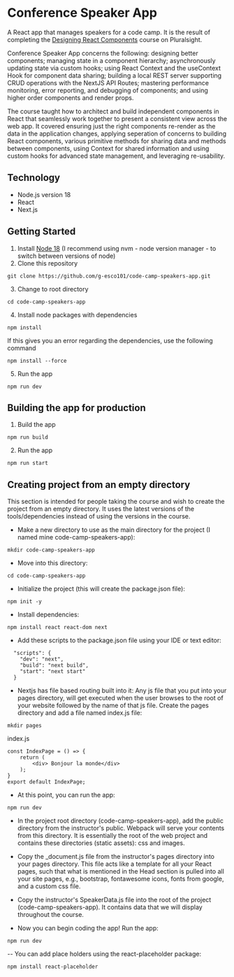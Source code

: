 # Conference Speaker App

A React app that manages speakers for a code camp. It is the result of completing the [Designing React Components](https://app.pluralsight.com/library/courses/react-components-designing) course on Pluralsight.

Conference Speaker App concerns the following: designing better components; managing state in a component hierarchy; 
asynchronously updating state via custom hooks; using React Context and the useContext Hook for component data sharing;
building a local REST server supporting CRUD operations with the NextJS API Routes; 
mastering performance monitoring, error reporting, and debugging of components; and 
using higher order components and render props.

The course taught how to architect and build independent components in React that seamlessly work together to present a consistent view across the web app. It covered ensuring just the right components re-render as the data in the application changes, applying seperation of concerns to building React components, various primitive methods for sharing data and methods between components, using Context for shared information and using custom hooks for advanced state management, and leveraging re-usability.

## Technology
- Node.js version 18
- React 
- Next.js  

## Getting Started
1. Install [Node 18](https://nodejs.org) (I recommend using nvm - node version manager - to switch between versions of node)
2. Clone this repository
```
git clone https://github.com/g-esco101/code-camp-speakers-app.git
```
3. Change to root directory
```
cd code-camp-speakers-app
```
4. Install node packages with dependencies
```
npm install
```
If this gives you an error regarding the dependencies, use the following command
```
npm install --force
```
5. Run the app
```
npm run dev
```

## Building the app for production
1. Build the app
```
npm run build
```
2. Run the app
```
npm run start
```


## Creating project from an empty directory
This section is intended for people taking the course and wish to create the project from an empty directory. It uses the latest versions of the tools/dependencies instead of using the versions in the course.

- Make a new directory to use as the main directory for the project (I named mine code-camp-speakers-app):
```
mkdir code-camp-speakers-app
```

- Move into this directory:
```
cd code-camp-speakers-app
```

- Initialize the project (this will create the package.json file):
```
npm init -y
```

- Install dependencies:
```
npm install react react-dom next
```

- Add these scripts to the package.json file using your IDE or text editor:
```
  "scripts": {
    "dev": "next",
    "build": "next build",
    "start": "next start"
  }
```

- Nextjs has file based routing built into it: Any js file that you put into your pages directory, will get executed when the user browses to the root of your website followed by the name of that js file. Create the pages directory and add a file named index.js file:
```
mkdir pages
```
index.js
```
const IndexPage = () => {
    return (
        <div> Bonjour la monde</div>
    );
}
export default IndexPage;
```

- At this point, you can run the app:
```
npm run dev
```

- In the project root directory (code-camp-speakers-app), add the public directory from the instructor's public. Webpack will serve your contents from this directory. It is essentially the root of the web project and contains these directories (static assets): css and images.

- Copy the _document.js file from the instructor's pages directory into your pages directory. This file acts like a template for all your React pages, such that what is mentioned in the Head section is pulled into all your site pages, e.g., bootstrap, fontawesome icons, fonts from google, and a custom css file. 

- Copy the instructor's SpeakerData.js file into the root of the project (code-camp-speakers-app). It contains data that we will display throughout the course. 

- Now you can begin coding the app! Run the app:
```
npm run dev
```

-- You can add place holders using the react-placeholder package:
```
npm install react-placeholder
```
